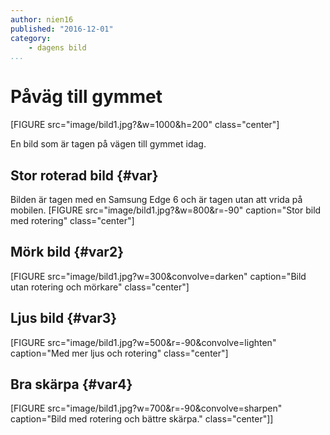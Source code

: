 ```yaml
---
author: nien16
published: "2016-12-01"
category:
    - dagens bild
...
```

Påväg till gymmet
==================================

[FIGURE src="image/bild1.jpg?&w=1000&h=200" class="center"]

En bild som är tagen på vägen till gymmet idag.


<!--more-->



Stor roterad bild {#var}
-----------------------------------


Bilden är tagen med en Samsung Edge 6 och är tagen utan att vrida på mobilen.
[FIGURE src="image/bild1.jpg?&w=800&r=-90" caption="Stor bild med rotering" class="center"]

Mörk bild {#var2}
-----------------------------------

[FIGURE src="image/bild1.jpg?w=300&convolve=darken" caption="Bild utan rotering och mörkare" class="center"]




Ljus bild {#var3}
-----------------------------------

[FIGURE src="image/bild1.jpg?w=500&r=-90&convolve=lighten" caption="Med mer ljus och rotering" class="center"]


Bra skärpa {#var4}
-----------------------------------

[FIGURE src="image/bild1.jpg?w=700&r=-90&convolve=sharpen" caption="Bild med rotering och bättre skärpa." class="center"]]
